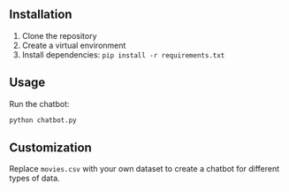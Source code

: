 
## Installation
1. Clone the repository
2. Create a virtual environment
3. Install dependencies: `pip install -r requirements.txt`

## Usage
Run the chatbot:
```bash
python chatbot.py
```


## Customization
Replace `movies.csv` with your own dataset to create a chatbot for different types of data.
